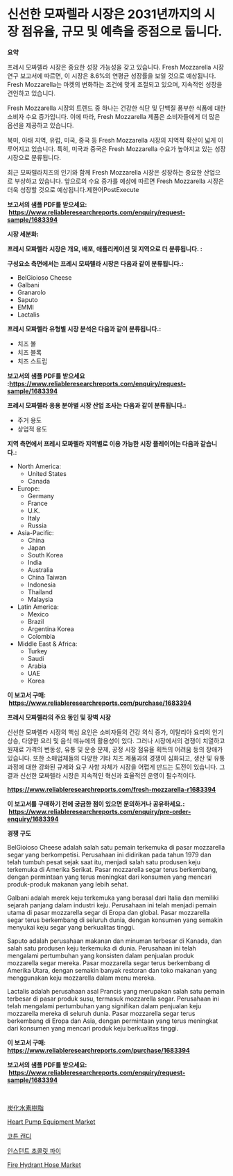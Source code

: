 <p><h1>신선한 모짜렐라 시장은 2031년까지의 시장 점유율, 규모 및 예측을 중점으로 둡니다.</h1></p><p><strong>요약</strong></p>
<p><p>프레시 모짜렐라 시장은 중요한 성장 가능성을 갖고 있습니다. Fresh Mozzarella 시장 연구 보고서에 따르면, 이 시장은 8.6%의 연평균 성장률을 보일 것으로 예상됩니다. Fresh Mozzarella는 마켓의 변화하는 조건에 맞게 조절되고 있으며, 지속적인 성장을 견인하고 있습니다.</p><p>Fresh Mozzarella 시장의 트렌드 중 하나는 건강한 식단 및 단백질 풍부한 식품에 대한 소비자 수요 증가입니다. 이에 따라, Fresh Mozzarella 제품은 소비자들에게 더 많은 옵션을 제공하고 있습니다.</p><p>북미, 아태 지역, 유럽, 미국, 중국 등 Fresh Mozzarella 시장의 지역적 확산이 넓게 이루어지고 있습니다. 특히, 미국과 중국은 Fresh Mozzarella 수요가 높아지고 있는 성장 시장으로 분류됩니다.</p><p>최근 모짜렐라치즈의 인기와 함께 Fresh Mozzarella 시장은 성장하는 중요한 산업으로 부상하고 있습니다. 앞으로의 수요 증가를 예상에 따르면 Fresh Mozzarella 시장은 더욱 성장할 것으로 예상됩니다.제한어PostExecute</p></p>
<p><strong>보고서의 샘플 PDF를 받으세요: &nbsp;<a href="https://www.reliableresearchreports.com/enquiry/request-sample/1683394">https://www.reliableresearchreports.com/enquiry/request-sample/1683394</a></strong></p>
<p><strong>시장 세분화:</strong></p>
<p><strong> 프레시 모짜렐라 시장은 개요, 배포, 애플리케이션 및 지역으로 더 분류됩니다. :</strong></p>
<p><strong>구성요소 측면에서는 프레시 모짜렐라 시장은 다음과 같이 분류됩니다.:</strong></p>
<p><ul><li>BelGioioso Cheese</li><li>Galbani</li><li>Granarolo</li><li>Saputo</li><li>EMMI</li><li>Lactalis</li></ul></p>
<p><strong> 프레시 모짜렐라 유형별 시장 분석은 다음과 같이 분류됩니다.:</strong></p>
<p><ul><li>치즈 볼</li><li>치즈 블록</li><li>치즈 스트립</li></ul></p>
<p><strong>보고서의 샘플 PDF를 받으세요 :<a href="https://www.reliableresearchreports.com/enquiry/request-sample/1683394">https://www.reliableresearchreports.com/enquiry/request-sample/1683394</a></strong></p>
<p><strong> 프레시 모짜렐라 응용 분야별 시장 산업 조사는 다음과 같이 분류됩니다.:</strong></p>
<p><ul><li>주거 용도</li><li>상업적 용도</li></ul></p>
<p><strong>지역 측면에서 프레시 모짜렐라 지역별로 이용 가능한 시장 플레이어는 다음과 같습니다.:</strong></p>
<p><ul>
    <li>
        North America:
        <ul>
            <li>United States</li>
            <li>Canada</li>
        </ul>
    </li>
    <li>
        Europe:
        <ul>
            <li>Germany</li>
            <li>France</li>
            <li>U.K.</li>
            <li>Italy</li>
            <li>Russia</li>
        </ul>
    </li>
    <li>
        Asia-Pacific:
        <ul>
            <li>China</li>
            <li>Japan</li>
            <li>South Korea</li>
            <li>India</li>
            <li>Australia</li>
            <li>China Taiwan</li>
            <li>Indonesia</li>
            <li>Thailand</li>
            <li>Malaysia</li>
        </ul>
    </li>
    <li>
        Latin America:
        <ul>
            <li>Mexico</li>
            <li>Brazil</li>
            <li>Argentina Korea</li>
            <li>Colombia</li>
        </ul>
    </li>
    <li>
        Middle East & Africa:
        <ul>
            <li>Turkey</li>
            <li>Saudi</li>
            <li>Arabia</li>
            <li>UAE</li>
            <li>Korea</li>
        </ul>
    </li>
    </ul></p>
<p><strong>이 보고서 구매: &nbsp;<a href="https://www.reliableresearchreports.com/purchase/1683394">https://www.reliableresearchreports.com/purchase/1683394</a></strong></p>
<p><strong>프레시 모짜렐라의 주요 동인 및 장벽 시장</strong></p>
<p><p>신선한 모짜렐라 시장의 핵심 요인은 소비자들의 건강 의식 증가, 이탈리아 요리의 인기 상승, 다양한 요리 및 음식 메뉴에의 활용성이 있다. 그러나 시장에서의 경쟁이 치열하고 원재료 가격의 변동성, 유통 및 운송 문제, 공정 시장 점유율 획득의 어려움 등의 장애가 있습니다. 또한 소매업체들의 다양한 기타 치즈 제품과의 경쟁이 심화되고, 생산 및 유통 과정에 대한 강화된 규제와 요구 사항 자체가 시장을 어렵게 만드는 도전이 있습니다. 그 결과 신선한 모짜렐라 시장은 지속적인 혁신과 효율적인 운영이 필수적이다.</p></p>
<p><strong><a href="https://www.reliableresearchreports.com/fresh-mozzarella-r1683394">https://www.reliableresearchreports.com/fresh-mozzarella-r1683394</a></strong></p>
<p><strong>이 보고서를 구매하기 전에 궁금한 점이 있으면 문의하거나 공유하세요.: &nbsp;<a href="https://www.reliableresearchreports.com/enquiry/pre-order-enquiry/1683394">https://www.reliableresearchreports.com/enquiry/pre-order-enquiry/1683394</a></strong></p>
<p><strong>경쟁 구도</strong></p>
<p><p>BelGioioso Cheese adalah salah satu pemain terkemuka di pasar mozzarella segar yang berkompetisi. Perusahaan ini didirikan pada tahun 1979 dan telah tumbuh pesat sejak saat itu, menjadi salah satu produsen keju terkemuka di Amerika Serikat. Pasar mozzarella segar terus berkembang, dengan permintaan yang terus meningkat dari konsumen yang mencari produk-produk makanan yang lebih sehat.</p><p>Galbani adalah merek keju terkemuka yang berasal dari Italia dan memiliki sejarah panjang dalam industri keju. Perusahaan ini telah menjadi pemain utama di pasar mozzarella segar di Eropa dan global. Pasar mozzarella segar terus berkembang di seluruh dunia, dengan konsumen yang semakin menyukai keju segar yang berkualitas tinggi.</p><p>Saputo adalah perusahaan makanan dan minuman terbesar di Kanada, dan salah satu produsen keju terkemuka di dunia. Perusahaan ini telah mengalami pertumbuhan yang konsisten dalam penjualan produk mozzarella segar mereka. Pasar mozzarella segar terus berkembang di Amerika Utara, dengan semakin banyak restoran dan toko makanan yang menggunakan keju mozzarella dalam menu mereka.</p><p>Lactalis adalah perusahaan asal Prancis yang merupakan salah satu pemain terbesar di pasar produk susu, termasuk mozzarella segar. Perusahaan ini telah mengalami pertumbuhan yang signifikan dalam penjualan keju mozzarella mereka di seluruh dunia. Pasar mozzarella segar terus berkembang di Eropa dan Asia, dengan permintaan yang terus meningkat dari konsumen yang mencari produk keju berkualitas tinggi.</p></p>
<p><strong>이 보고서 구매: &nbsp; <a href="https://www.reliableresearchreports.com/purchase/1683394">https://www.reliableresearchreports.com/purchase/1683394</a></strong></p>
<p><strong>보고서의 샘플 PDF를 받으세요: &nbsp;<a href="https://www.reliableresearchreports.com/enquiry/request-sample/1683394">https://www.reliableresearchreports.com/enquiry/request-sample/1683394</a></strong><strong></strong></p>
<p>&nbsp;</p>
<p><p><a href="https://github.com/ReganWisoky2023/Market-Research-Report-List-1/blob/main/325775824186.md">炭化水素樹脂</a></p><p><a href="https://github.com/provorikovar/Market-Research-Report-List-3/blob/main/heart-pump-equipment-market.md">Heart Pump Equipment Market</a></p><p><a href="https://github.com/vsr06p4p49/Market-Research-Report-List-1/blob/main/990822922109.md">코튼 캔디</a></p><p><a href="https://github.com/Penelolack456456/Market-Research-Report-List-1/blob/main/512375822110.md">인스턴트 초콜릿 파이</a></p><p><a href="https://issuu.com/reportprime-2/docs/fire-hydrant-hose-market-size-2030.pptx">Fire Hydrant Hose Market</a></p></p>